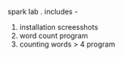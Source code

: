 spark lab . includes -
1. installation screesshots
2. word count program 
3. counting words > 4 program
